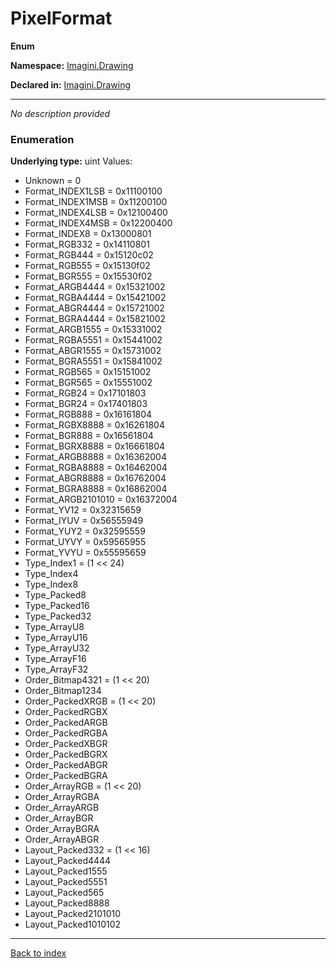 # PixelFormat

**Enum**

**Namespace:** [Imagini.Drawing](Imagini.Drawing.md)

**Declared in:** [Imagini.Drawing](Imagini.Drawing.md)

------


*No description provided*

### Enumeration
**Underlying type:** uint
Values:
* Unknown = 0
* Format_INDEX1LSB = 0x11100100
* Format_INDEX1MSB = 0x11200100
* Format_INDEX4LSB = 0x12100400
* Format_INDEX4MSB = 0x12200400
* Format_INDEX8 = 0x13000801
* Format_RGB332 = 0x14110801
* Format_RGB444 = 0x15120c02
* Format_RGB555 = 0x15130f02
* Format_BGR555 = 0x15530f02
* Format_ARGB4444 = 0x15321002
* Format_RGBA4444 = 0x15421002
* Format_ABGR4444 = 0x15721002
* Format_BGRA4444 = 0x15821002
* Format_ARGB1555 = 0x15331002
* Format_RGBA5551 = 0x15441002
* Format_ABGR1555 = 0x15731002
* Format_BGRA5551 = 0x15841002
* Format_RGB565 = 0x15151002
* Format_BGR565 = 0x15551002
* Format_RGB24 = 0x17101803
* Format_BGR24 = 0x17401803
* Format_RGB888 = 0x16161804
* Format_RGBX8888 = 0x16261804
* Format_BGR888 = 0x16561804
* Format_BGRX8888 = 0x16661804
* Format_ARGB8888 = 0x16362004
* Format_RGBA8888 = 0x16462004
* Format_ABGR8888 = 0x16762004
* Format_BGRA8888 = 0x16862004
* Format_ARGB2101010 = 0x16372004
* Format_YV12 = 0x32315659
* Format_IYUV = 0x56555949
* Format_YUY2 = 0x32595559
* Format_UYVY = 0x59565955
* Format_YVYU = 0x55595659
* Type_Index1 = (1 << 24)
* Type_Index4
* Type_Index8
* Type_Packed8
* Type_Packed16
* Type_Packed32
* Type_ArrayU8
* Type_ArrayU16
* Type_ArrayU32
* Type_ArrayF16
* Type_ArrayF32
* Order_Bitmap4321 = (1 << 20)
* Order_Bitmap1234
* Order_PackedXRGB = (1 << 20)
* Order_PackedRGBX
* Order_PackedARGB
* Order_PackedRGBA
* Order_PackedXBGR
* Order_PackedBGRX
* Order_PackedABGR
* Order_PackedBGRA
* Order_ArrayRGB = (1 << 20)
* Order_ArrayRGBA
* Order_ArrayARGB
* Order_ArrayBGR
* Order_ArrayBGRA
* Order_ArrayABGR
* Layout_Packed332 = (1 << 16)
* Layout_Packed4444
* Layout_Packed1555
* Layout_Packed5551
* Layout_Packed565
* Layout_Packed8888
* Layout_Packed2101010
* Layout_Packed1010102



------

[Back to index](index.md)